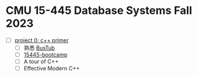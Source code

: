# CMU 15-445 Database Systems Fall 2023

* [ ] [project 0: c++ primer](https://15445.courses.cs.cmu.edu/fall2023/project0/)
    * [ ] 熟悉 [BusTub](https://github.com/cmu-db/bustub)
    * [ ] [15445-bootcamp](https://github.com/cmu-db/15445-bootcamp)
    * [ ] A tour of C++
    * [ ] Effective Modern C++
